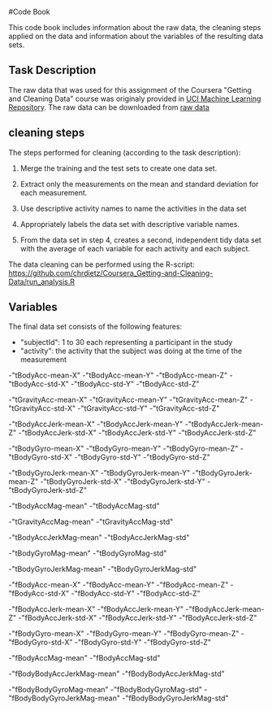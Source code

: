 #Code Book


This code book includes information about the raw data, the cleaning steps applied on the data and information about the variables of the resulting data sets.

## Task Description


The raw data that was used for this assignment of the Coursera "Getting and Cleaning Data" course was originaly provided in [UCI Machine Learning Repository](http://archive.ics.uci.edu/ml/datasets/Human+Activity+Recognition+Using+Smartphones). The raw data can be downloaded from [raw data](https://d396qusza40orc.cloudfront.net/getdata%2Fprojectfiles%2FUCI%20HAR%20Dataset.zip)

## cleaning steps

The steps performed for cleaning (according to the task description):

1. Merge the training and the test sets to create one data set.
2. Extract only the measurements on the mean and standard deviation for each measurement. 
3. Use descriptive activity names to name the activities in the data set
4. Appropriately labels the data set with descriptive variable names. 

5. From the data set in step 4, creates a second, independent tidy data set with the average of each variable for each activity and each subject.


The data cleaning can be performed using the R-script:
https://github.com/chrdietz/Coursera_Getting-and-Cleaning-Data/run_analysis.R



## Variables

The final data set consists of the following features:


- "subjectId": 1 to 30 each representing a participant in the study
- "activity": the activity that the subject was doing at the time of the measurement

-"tBodyAcc-mean-X" 
-"tBodyAcc-mean-Y" 
-"tBodyAcc-mean-Z" 
-"tBodyAcc-std-X"
-"tBodyAcc-std-Y" 
-"tBodyAcc-std-Z" 

-"tGravityAcc-mean-X" 
-"tGravityAcc-mean-Y" 
-"tGravityAcc-mean-Z" 
-"tGravityAcc-std-X" 
-"tGravityAcc-std-Y" 
-"tGravityAcc-std-Z" 

-"tBodyAccJerk-mean-X" 
-"tBodyAccJerk-mean-Y" 
-"tBodyAccJerk-mean-Z" 
-"tBodyAccJerk-std-X" 
-"tBodyAccJerk-std-Y" 
-"tBodyAccJerk-std-Z"

-"tBodyGyro-mean-X" 
-"tBodyGyro-mean-Y" 
-"tBodyGyro-mean-Z" 
-"tBodyGyro-std-X" 
-"tBodyGyro-std-Y" 
-"tBodyGyro-std-Z" 

-"tBodyGyroJerk-mean-X" 
-"tBodyGyroJerk-mean-Y" 
-"tBodyGyroJerk-mean-Z" 
-"tBodyGyroJerk-std-X" 
-"tBodyGyroJerk-std-Y" 
-"tBodyGyroJerk-std-Z" 

-"tBodyAccMag-mean" 
-"tBodyAccMag-std" 

-"tGravityAccMag-mean" 
-"tGravityAccMag-std" 

-"tBodyAccJerkMag-mean" 
-"tBodyAccJerkMag-std" 

-"tBodyGyroMag-mean" 
-"tBodyGyroMag-std" 

-"tBodyGyroJerkMag-mean" 
-"tBodyGyroJerkMag-std" 

-"fBodyAcc-mean-X" 
-"fBodyAcc-mean-Y" 
-"fBodyAcc-mean-Z" 
-"fBodyAcc-std-X" 
-"fBodyAcc-std-Y" 
-"fBodyAcc-std-Z" 

-"fBodyAccJerk-mean-X" 
-"fBodyAccJerk-mean-Y" 
-"fBodyAccJerk-mean-Z" 
-"fBodyAccJerk-std-X" 
-"fBodyAccJerk-std-Y" 
-"fBodyAccJerk-std-Z" 

-"fBodyGyro-mean-X" 
-"fBodyGyro-mean-Y" 
-"fBodyGyro-mean-Z" 
-"fBodyGyro-std-X" 
-"fBodyGyro-std-Y" 
-"fBodyGyro-std-Z"

-"fBodyAccMag-mean" 
-"fBodyAccMag-std" 

-"fBodyBodyAccJerkMag-mean" 
-"fBodyBodyAccJerkMag-std" 

-"fBodyBodyGyroMag-mean" 
-"fBodyBodyGyroMag-std" 
-"fBodyBodyGyroJerkMag-mean" 
-"fBodyBodyGyroJerkMag-std"